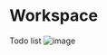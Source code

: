 # Workspace
Todo list
![image](https://user-images.githubusercontent.com/89162098/131290566-b7178843-9c1b-4d00-b02d-474bb11add0f.png)
